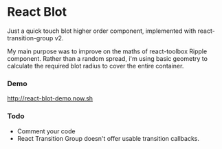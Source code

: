 # React Blot

Just a quick touch blot higher order component, implemented with react-transition-group v2.

My main purpose was to improve on the maths of react-toolbox Ripple component. Rather than a random spread, i'm using basic geometry to calculate the required blot radius to cover the entire container.

### Demo

http://react-blot-demo.now.sh

### Todo

- Comment your code
- React Transition Group doesn't offer usable transition callbacks.
